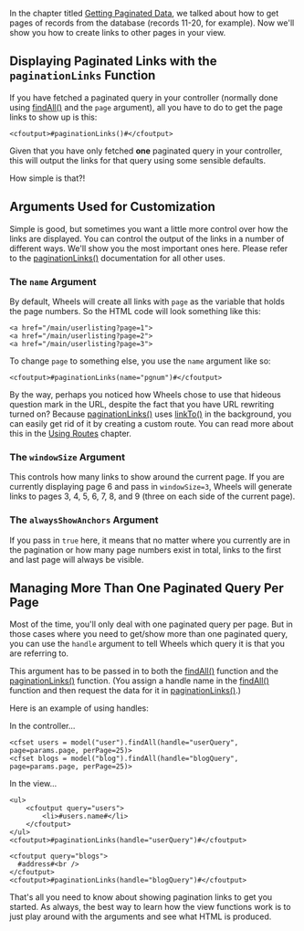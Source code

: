 In the chapter titled [Getting Paginated Data](GettingPaginatedData.md), we talked about how to get pages of records from the database (records 11-20, for example). Now we'll show you how to create links to other pages in your view.

## Displaying Paginated Links with the `paginationLinks` Function ##

If you have fetched a paginated query in your controller (normally done using [findAll()](findAll.md) and the `page` argument), all you have to do to get the page links to show up is this:

```
<cfoutput>#paginationLinks()#</cfoutput>
```

Given that you have only fetched **one** paginated query in your controller, this will output the links for that query using some sensible defaults.

How simple is that?!

## Arguments Used for Customization ##

Simple is good, but sometimes you want a little more control over how the links are displayed. You can control the output of the links in a number of different ways. We'll show you the most important ones here. Please refer to the [paginationLinks()](paginationLinks.md) documentation for all other uses.

### The `name` Argument ###

By default, Wheels will create all links with `page` as the variable that holds the page numbers. So the HTML code will look something like this:

```
<a href="/main/userlisting?page=1">
<a href="/main/userlisting?page=2">
<a href="/main/userlisting?page=3">
```

To change `page` to something else, you use the `name` argument like so:

```
<cfoutput>#paginationLinks(name="pgnum")#</cfoutput>
```

By the way, perhaps you noticed how Wheels chose to use that hideous question mark in the URL, despite the fact that you have URL rewriting turned on? Because [paginationLinks()](paginationLinks.md) uses [linkTo()](linkTo.md) in the background, you can easily get rid of it by creating a custom route. You can read more about this in the [Using Routes](UsingRoutes.md) chapter.

### The `windowSize` Argument ###

This controls how many links to show around the current page. If you are currently displaying page 6 and pass in `windowSize=3`, Wheels will generate links to pages 3, 4, 5, 6, 7, 8, and 9 (three on each side of the current page).

### The `alwaysShowAnchors` Argument ###

If you pass in `true` here, it means that no matter where you currently are in the pagination or how many page numbers exist in total, links to the first and last page will always be visible.

## Managing More Than One Paginated Query Per Page ##

Most of the time, you'll only deal with one paginated query per page. But in those cases where you need to get/show more than one paginated query, you can use the `handle` argument to tell Wheels which query it is that you are referring to.

This argument has to be passed in to both the [findAll()](findAll.md) function and the [paginationLinks()](paginationLinks.md) function. (You assign a handle name in the [findAll()](findAll.md) function and then request the data for it in [paginationLinks()](paginationLinks.md).)

Here is an example of using handles:

In the controller...
```
<cfset users = model("user").findAll(handle="userQuery", page=params.page, perPage=25)>
<cfset blogs = model("blog").findAll(handle="blogQuery", page=params.page, perPage=25)>
```

In the view...
```
<ul>
    <cfoutput query="users">
        <li>#users.name#</li>
    </cfoutput>
</ul>
<cfoutput>#paginationLinks(handle="userQuery")#</cfoutput>

<cfoutput query="blogs">
  #address#<br />
</cfoutput>
<cfoutput>#paginationLinks(handle="blogQuery")#</cfoutput>
```

That's all you need to know about showing pagination links to get you started. As always, the best way to learn how the view functions work is to just play around with the arguments and see what HTML is produced.